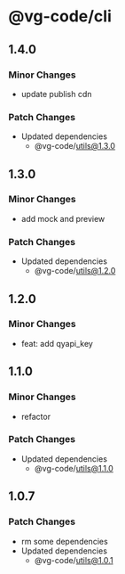 # @vg-code/cli

## 1.4.0

### Minor Changes

- update publish cdn

### Patch Changes

- Updated dependencies
  - @vg-code/utils@1.3.0

## 1.3.0

### Minor Changes

- add mock and preview

### Patch Changes

- Updated dependencies
  - @vg-code/utils@1.2.0

## 1.2.0

### Minor Changes

- feat: add qyapi_key

## 1.1.0

### Minor Changes

- refactor

### Patch Changes

- Updated dependencies
  - @vg-code/utils@1.1.0

## 1.0.7

### Patch Changes

- rm some dependencies
- Updated dependencies
  - @vg-code/utils@1.0.1

